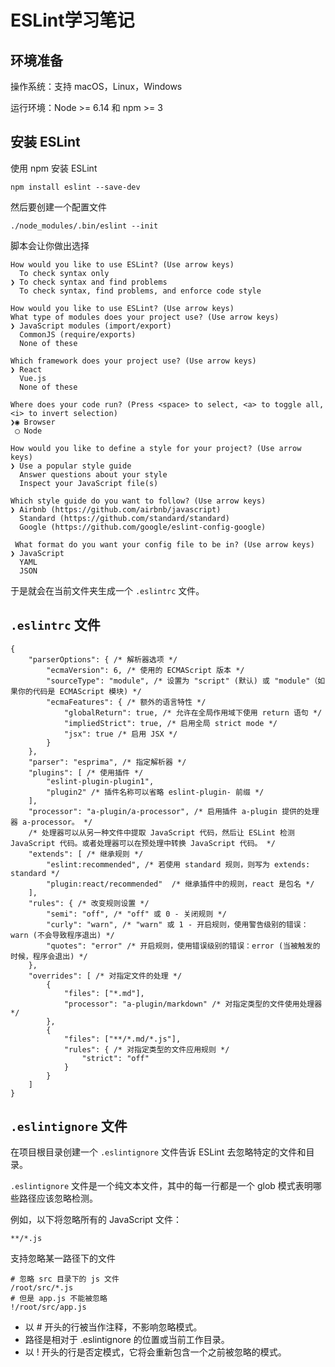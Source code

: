 # ESLint学习笔记

## 环境准备
操作系统：支持 macOS，Linux，Windows

运行环境：Node >= 6.14 和 npm >= 3

## 安装 ESLint
使用 npm 安装 ESLint

```
npm install eslint --save-dev
```
然后要创建一个配置文件

```
./node_modules/.bin/eslint --init
```
脚本会让你做出选择

```
How would you like to use ESLint? (Use arrow keys)
  To check syntax only 
❯ To check syntax and find problems 
  To check syntax, find problems, and enforce code style
```
```
How would you like to use ESLint? (Use arrow keys)
What type of modules does your project use? (Use arrow keys)
❯ JavaScript modules (import/export) 
  CommonJS (require/exports) 
  None of these 
```
```
Which framework does your project use? (Use arrow keys)
❯ React 
  Vue.js 
  None of these 
```
```
Where does your code run? (Press <space> to select, <a> to toggle all, <i> to invert selection)
❯◉ Browser
 ◯ Node
```
```
How would you like to define a style for your project? (Use arrow keys)
❯ Use a popular style guide 
  Answer questions about your style 
  Inspect your JavaScript file(s) 
```
```
Which style guide do you want to follow? (Use arrow keys)
❯ Airbnb (https://github.com/airbnb/javascript) 
  Standard (https://github.com/standard/standard) 
  Google (https://github.com/google/eslint-config-google) 
```
```
 What format do you want your config file to be in? (Use arrow keys)
❯ JavaScript 
  YAML 
  JSON
```

于是就会在当前文件夹生成一个 `.eslintrc` 文件。

## `.eslintrc` 文件


```
{
    "parserOptions": { /* 解析器选项 */
        "ecmaVersion": 6, /* 使用的 ECMAScript 版本 */
        "sourceType": "module", /* 设置为 "script" (默认) 或 "module"（如果你的代码是 ECMAScript 模块) */
        "ecmaFeatures": { /* 额外的语言特性 */
            "globalReturn": true, /* 允许在全局作用域下使用 return 语句 */
            "impliedStrict": true, /* 启用全局 strict mode */
            "jsx": true /* 启用 JSX */
        }
    },
    "parser": "esprima", /* 指定解析器 */
    "plugins": [ /* 使用插件 */
        "eslint-plugin-plugin1", 
        "plugin2" /* 插件名称可以省略 eslint-plugin- 前缀 */
    ], 
    "processor": "a-plugin/a-processor", /* 启用插件 a-plugin 提供的处理器 a-processor。 */
    /* 处理器可以从另一种文件中提取 JavaScript 代码，然后让 ESLint 检测 JavaScript 代码。或者处理器可以在预处理中转换 JavaScript 代码。 */
    "extends": [ /* 继承规则 */
        "eslint:recommended", /* 若使用 standard 规则，则写为 extends: standard */
        "plugin:react/recommended"  /* 继承插件中的规则，react 是包名 */
    ],
    "rules": { /* 改变规则设置 */
        "semi": "off", /* "off" 或 0 - 关闭规则 */
        "curly": "warn", /* "warn" 或 1 - 开启规则，使用警告级别的错误：warn (不会导致程序退出) */
        "quotes": "error" /* 开启规则，使用错误级别的错误：error (当被触发的时候，程序会退出) */
    },
    "overrides": [ /* 对指定文件的处理 */
        {
            "files": ["*.md"],
            "processor": "a-plugin/markdown" /* 对指定类型的文件使用处理器 */
        },
        {
            "files": ["**/*.md/*.js"],
            "rules": { /* 对指定类型的文件应用规则 */
                "strict": "off"
            }
        }
    ]
}
```

## `.eslintignore` 文件

在项目根目录创建一个 `.eslintignore` 文件告诉 ESLint 去忽略特定的文件和目录。

`.eslintignore` 文件是一个纯文本文件，其中的每一行都是一个 glob 模式表明哪些路径应该忽略检测。

例如，以下将忽略所有的 JavaScript 文件：

```
**/*.js
```

支持忽略某一路径下的文件

```
# 忽略 src 目录下的 js 文件
/root/src/*.js
# 但是 app.js 不能被忽略
!/root/src/app.js
```
- 以 # 开头的行被当作注释，不影响忽略模式。
- 路径是相对于 .eslintignore 的位置或当前工作目录。
- 以 ! 开头的行是否定模式，它将会重新包含一个之前被忽略的模式。